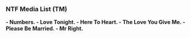 ### NTF Media List (TM)
<b>
 - Numbers.
 - Love Tonight.
 - Here To Heart.
 - The Love You Give Me.
 - Please Be Married.
 - Mr Right. </b>


